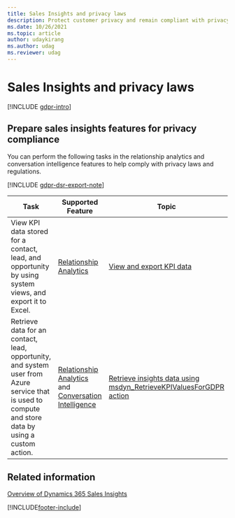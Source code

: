 ```yaml
---
title: Sales Insights and privacy laws
description: Protect customer privacy and remain compliant with privacy rules and regulations when using Sales Insights add-in for Dynamics 365.
ms.date: 10/26/2021
ms.topic: article
author: udaykirang
ms.author: udag
ms.reviewer: udag
---
```

# Sales Insights and privacy laws 

[!INCLUDE [gdpr-intro](~/../shared-content/shared/privacy-includes/gdpr-intro.md)]

## Prepare sales insights features for privacy compliance

You can perform the following tasks in the relationship analytics and conversation intelligence features to help comply with privacy laws and regulations.

[!INCLUDE [gdpr-dsr-export-note](~/../shared-content/shared/privacy-includes/gdpr-dsr-export-note.md)]

|Task|Supported Feature|Topic|
|--|--|--|
|View KPI data stored for a contact, lead, and opportunity by using system views, and export it to Excel.|[Relationship Analytics](relationship-analytics.md)|[View and export KPI data](view-export-KPI-data-gdpr.md)|
|Retrieve data for an contact, lead, opportunity, and system user from Azure service that is used to compute and store data by using a custom action.|[Relationship Analytics](relationship-analytics.md) and [Conversation Intelligence](../sales/dynamics365-sales-insights-app.md)|[Retrieve insights data using msdyn_RetrieveKPIValuesForGDPR action](retrieve-insights-data-msdyn-RetrieveTypeValuesFromDCI.md)  |

## Related information

[Overview of Dynamics 365 Sales Insights](overview.md)  


[!INCLUDE[footer-include](../includes/footer-banner.md)]
